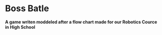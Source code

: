 # Boss Batle

**A game writen moddeled after a flow chart made for our Robotics Cource in High School**
